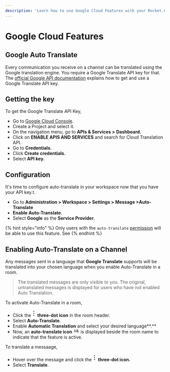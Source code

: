 ```yaml
---
description: 'Learn how to use Google Cloud Features with your Rocket.Chat server:'
---
```


# Google Cloud Features

## Google Auto Translate

Every communication you receive on a channel can be translated using the Google translation engine. You require a Google Translate API key for that. The [official Google API documentation](https://cloud.google.com/translate/pricing) explains how to get and use a Google Translate API key.

## Getting the key

To get the Google Translate API Key,&#x20;

* Go to [Google Cloud Console](http://cloud.google.com/console/).
* Create a Project and select it.
* On the navigation menu, go to **APIs & Services >** **Dashboard.**
* Click on **ENABLE APIS AND SERVICES** and search for Cloud Translation API.
* Go to **Credentials.**
* Click **Create credentials.**
* Select **API key.**

## Configuration

It's time to configure auto-translate in your workspace now that you have your API key.t.

* Go to **Administration > Workspace > Settings > Message >Auto-Translate**
* **Enable Auto-Translate**.&#x20;
* Select **Google** as the **Service Provider**.

{% hint style="info" %}
Only users with the `auto-translate` [permission](../../use-rocket.chat/workspace-administration/permissions.md) will be able to use this feature. See
{% endhint %}

## Enabling Auto-Translate on a Channel

Any messages sent in a language that **Google Translate** supports will be translated into your chosen language when you enable Auto-Translate in a room.

> The translated messages are only visible to you. The original, untranslated messages is displayed for users who have not enabled Auto Translation.

To activate Auto-Translate in a room,

* Click the ![](<../../.gitbook/assets/three-dot-icon (1).png>) **three-dot icon** in the room header.
* Select **Auto-Translate**. &#x20;
* Enable **Automatic Translation** and select your desired language**.**
* Now, an **auto-translate icon** ![](../../.gitbook/assets/auto-translate.png) is displayed beside the room name to indicate that the feature is active.

To translate a messaage,&#x20;

* Hover over the message and click the ![](<../../.gitbook/assets/three-dot-icon (1).png>) **three-dot icon.**
* Select **Translate**.
